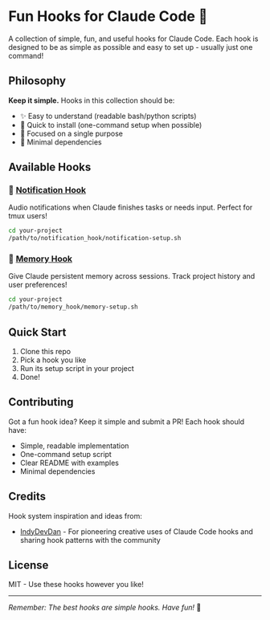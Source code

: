 # Fun Hooks for Claude Code 🎉

A collection of simple, fun, and useful hooks for Claude Code. Each hook is designed to be as simple as possible and easy to set up - usually just one command!

## Philosophy

**Keep it simple.** Hooks in this collection should be:
- ✨ Easy to understand (readable bash/python scripts)
- 🚀 Quick to install (one-command setup when possible)  
- 🎯 Focused on a single purpose
- 🔧 Minimal dependencies

## Available Hooks

### 🔔 [Notification Hook](hooks/notification_hook/)
Audio notifications when Claude finishes tasks or needs input. Perfect for tmux users!
```bash
cd your-project
/path/to/notification_hook/notification-setup.sh
```

### 🧠 [Memory Hook](hooks/memory_hook/)
Give Claude persistent memory across sessions. Track project history and user preferences!
```bash
cd your-project
/path/to/memory_hook/memory-setup.sh
```

## Quick Start

1. Clone this repo
2. Pick a hook you like
3. Run its setup script in your project
4. Done! 

## Contributing

Got a fun hook idea? Keep it simple and submit a PR! Each hook should have:
- Simple, readable implementation
- One-command setup script
- Clear README with examples
- Minimal dependencies

## Credits

Hook system inspiration and ideas from:
- [IndyDevDan](https://github.com/disler) - For pioneering creative uses of Claude Code hooks and sharing hook patterns with the community

## License

MIT - Use these hooks however you like!

---

*Remember: The best hooks are simple hooks. Have fun!* 🚀